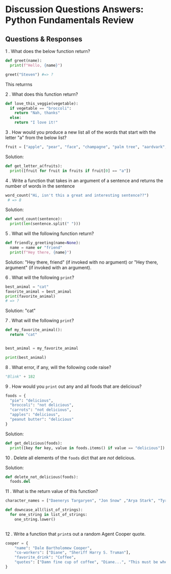 # Discussion Questions Answers: Python Fundamentals Review

## Questions & Responses

1 . What does the below function return?

```python
def greet(name):
  print(f"Hello, {name}")

greet("Steven") #=> ?
```

This returrns 

2 . What does this function return?

```python
def love_this_veggie(vegetable):
  if vegetable == "broccoli":
    return "Nah, thanks"
  else:
    return "I love it!"
```

3 . How would you produce a new list all of the words that start with the letter "a" from the below list?

```python
fruit = ["apple", "pear", "face", "champagne", "palm tree", "aardvark", "pineapple"]
```
Solution:
```python
def get_letter_a(fruits):
  print([fruit for fruit in fruits if fruit[0] == "a"])

```

4 . Write a function that takes in an argument of a sentence and returns the
number of words in the sentence

```python
word_count("Hi, isn't this a great and interesting sentence??")
 # => 8
```
Solution:
```python
def word_count(sentence):
  print(len(sentence.split(" ")))
```

5 . What will the following function return?

```python
def friendly_greeting(name=None):
  name = name or "friend"
  print(f"Hey there, {name}")
```
Solution:
"Hey there, friend" (if invoked with no argument) or "Hey there, argument" (if invoked with an argument).

6 . What will the following `print`?

```python
best_animal = "cat"
favorite_animal = best_animal
print(favorite_animal)
# => ?
```
Solution: "cat"

7 . What will the following `print`?

```python
def my_favorite_animal():
  return "cat"


best_animal = my_favorite_animal

print(best_animal)
```

8 . What error, if any, will the following code raise?

```python
"Blink" + 182
```

9 . How would you `print` out any and all foods that are delicious?

```python
foods = {
  "pie": "delicious",
  "broccoli": "not delicious",
  "carrots": "not delicious",
  "apples": "delicious",
  "peanut butter": "delicious"
}
```
Solution:
```python
def get_delicious(foods):
  print([key for key, value in foods.items() if value == "delicious"])
```

10 . Delete all elements of the `foods` dict that are _not_ delicious.

Solution:
```python
def delete_not_delicious(foods):
  foods.del
```

11 . What is the return value of this function?

```python
character_names = ["Daenerys Targaryen", "Jon Snow" ,"Arya Stark", "Tyrion Lannister", "Sansa Stark", "Cersei Lannister", "Margaery Tyrell"]

def downcase_all(list_of_strings):
  for one_string in list_of_strings:
    one_string.lower()
  
```

12 . Write a function that `print`s out a random Agent Cooper quote.

```python
cooper = {
    "name": "Dale Bartholomew Cooper",
    "co-workers": ["Diane", "Sheriff Harry S. Truman"],
    "favorite_drink": "Coffee",
    "quotes": ["Damn fine cup of coffee", "Diane...", "This must be where pies go when they die", "That's what you do in a town where a yellow light still means slow down, not go faster.", "Every day, once a day, give yourself a present", "I have no idea where this will lead us, but I have a definite feeling it will be a place both wonderful and strange."]
}
```
